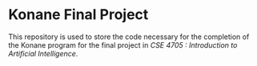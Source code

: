 # Konane Final Project
This repository is used to store the code necessary for the completion of the Konane program for the final project in _CSE 4705 : Introduction to Artificial Intelligence_.